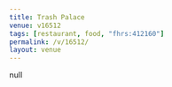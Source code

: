 ```yaml
---
title: Trash Palace
venue: v16512
tags: [restaurant, food, "fhrs:412160"]
permalink: /v/16512/
layout: venue
---
```

null